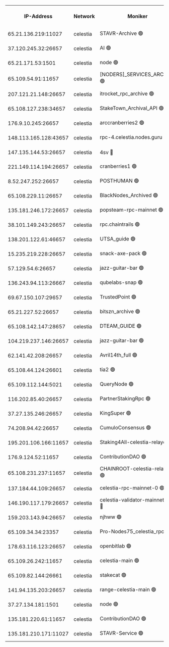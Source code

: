 


<table><tr><th>IP-Address</th><th>Network</th><th>Moniker</th><th>Latest Block Height</th><th>Earliest Block Height</th><th>Catching Up</th><th>Tx Index</th><th>Voting Power</th><th>Version</th><th>Scan Time</th></tr><tr><td>65.21.136.219:11027</td><td>celestia</td><td>STAVR-Archive 🟢</td><td>2644803</td><td>1</td><td>False</td><td>on</td><td>0</td><td>2.1.2</td><td>2024-10-25T19:58:42.698098964UTC</td></tr><tr><td>37.120.245.32:26657</td><td>celestia</td><td>AI 🟢</td><td>2644803</td><td>1</td><td>False</td><td>off</td><td>0</td><td>2.1.2</td><td>2024-10-25T19:58:43.100581446UTC</td></tr><tr><td>65.21.171.53:1501</td><td>celestia</td><td>node 🟢</td><td>2644803</td><td>1</td><td>False</td><td>on</td><td>0</td><td>2.1.2</td><td>2024-10-25T19:58:43.483658069UTC</td></tr><tr><td>65.109.54.91:11657</td><td>celestia</td><td>[NODERS]_SERVICES_ARCHIVE 🟢</td><td>2644806</td><td>1</td><td>False</td><td>on</td><td>0</td><td>2.1.2</td><td>2024-10-25T19:59:17.185700003UTC</td></tr><tr><td>207.121.21.148:26657</td><td>celestia</td><td>itrocket_rpc_archive 🟢</td><td>2644779</td><td>1</td><td>False</td><td>on</td><td>0</td><td>2.1.2</td><td>2024-10-25T19:59:18.343830249UTC</td></tr><tr><td>65.108.127.238:34657</td><td>celestia</td><td>StakeTown_Archival_API 🟢</td><td>2644806</td><td>1</td><td>False</td><td>on</td><td>0</td><td>2.1.2</td><td>2024-10-25T19:59:20.880813122UTC</td></tr><tr><td>176.9.10.245:26657</td><td>celestia</td><td>arccranberries2 🟢</td><td>2644810</td><td>1</td><td>False</td><td>on</td><td>0</td><td>2.1.2</td><td>2024-10-25T20:00:02.972148595UTC</td></tr><tr><td>148.113.165.128:43657</td><td>celestia</td><td>rpc-4.celestia.nodes.guru 🟢</td><td>2644811</td><td>1</td><td>False</td><td>on</td><td>0</td><td>2.1.2</td><td>2024-10-25T20:00:27.197946958UTC</td></tr><tr><td>147.135.144.53:26657</td><td>celestia</td><td>4sv 🔴</td><td>2644812</td><td>1</td><td>False</td><td>on</td><td>3014531</td><td>2.1.2</td><td>2024-10-25T20:00:27.547322242UTC</td></tr><tr><td>221.149.114.194:26657</td><td>celestia</td><td>cranberries1 🟢</td><td>2644813</td><td>1</td><td>False</td><td>on</td><td>0</td><td>2.1.2</td><td>2024-10-25T20:00:37.158086553UTC</td></tr><tr><td>8.52.247.252:26657</td><td>celestia</td><td>POSTHUMAN 🟢</td><td>2644817</td><td>1</td><td>False</td><td>on</td><td>0</td><td>2.1.2</td><td>2024-10-25T20:01:21.576572700UTC</td></tr><tr><td>65.108.229.11:26657</td><td>celestia</td><td>BlackNodes_Archived 🟢</td><td>2644817</td><td>1</td><td>False</td><td>off</td><td>0</td><td>2.1.2</td><td>2024-10-25T20:01:28.602154432UTC</td></tr><tr><td>135.181.246.172:26657</td><td>celestia</td><td>popsteam-rpc-mainnet 🟢</td><td>2644819</td><td>1</td><td>False</td><td>on</td><td>0</td><td>2.1.2</td><td>2024-10-25T20:01:54.224421045UTC</td></tr><tr><td>38.101.149.243:26657</td><td>celestia</td><td>rpc.chaintrails 🟢</td><td>2644820</td><td>1</td><td>False</td><td>on</td><td>0</td><td>2.1.2</td><td>2024-10-25T20:02:03.788028100UTC</td></tr><tr><td>138.201.122.61:46657</td><td>celestia</td><td>UTSA_guide 🟢</td><td>2644822</td><td>1</td><td>False</td><td>on</td><td>0</td><td>2.1.2</td><td>2024-10-25T20:02:32.284300755UTC</td></tr><tr><td>15.235.219.228:26657</td><td>celestia</td><td>snack-axe-pack 🟢</td><td>2644822</td><td>1</td><td>False</td><td>off</td><td>0</td><td>2.1.2</td><td>2024-10-25T20:02:33.278151514UTC</td></tr><tr><td>57.129.54.6:26657</td><td>celestia</td><td>jazz-guitar-bar 🟢</td><td>2644823</td><td>1</td><td>False</td><td>off</td><td>0</td><td>2.1.2</td><td>2024-10-25T20:02:37.728365967UTC</td></tr><tr><td>136.243.94.113:26667</td><td>celestia</td><td>qubelabs-snap 🟢</td><td>2644825</td><td>1</td><td>False</td><td>on</td><td>0</td><td>2.1.2</td><td>2024-10-25T20:02:59.349155828UTC</td></tr><tr><td>69.67.150.107:29657</td><td>celestia</td><td>TrustedPoint 🟢</td><td>2644826</td><td>1</td><td>False</td><td>on</td><td>0</td><td>2.1.2</td><td>2024-10-25T20:03:14.698821315UTC</td></tr><tr><td>65.21.227.52:26657</td><td>celestia</td><td>bitszn_archive 🟢</td><td>2644831</td><td>1</td><td>False</td><td>on</td><td>0</td><td>2.1.2</td><td>2024-10-25T20:04:05.260030895UTC</td></tr><tr><td>65.108.142.147:28657</td><td>celestia</td><td>DTEAM_GUIDE 🟢</td><td>2644834</td><td>1</td><td>False</td><td>on</td><td>0</td><td>2.1.2</td><td>2024-10-25T20:04:42.265981736UTC</td></tr><tr><td>104.219.237.146:26657</td><td>celestia</td><td>jazz-guitar-bar 🟢</td><td>2644834</td><td>1</td><td>False</td><td>off</td><td>0</td><td>2.1.2</td><td>2024-10-25T20:04:51.383562260UTC</td></tr><tr><td>62.141.42.208:26657</td><td>celestia</td><td>Avril14th_full 🟢</td><td>2644837</td><td>1</td><td>False</td><td>on</td><td>0</td><td>2.1.2</td><td>2024-10-25T20:05:26.590717129UTC</td></tr><tr><td>65.108.44.124:26601</td><td>celestia</td><td>tia2 🟢</td><td>2371494</td><td>339581</td><td>False</td><td>on</td><td>0</td><td>1.3.0</td><td>2024-10-25T19:58:58.315001069UTC</td></tr><tr><td>65.109.112.144:5021</td><td>celestia</td><td>QueryNode 🟢</td><td>2371494</td><td>1406226</td><td>False</td><td>off</td><td>0</td><td>1.7.0</td><td>2024-10-25T20:02:42.212201662UTC</td></tr><tr><td>116.202.85.40:26657</td><td>celestia</td><td>PartnerStakingRpc 🟢</td><td>2371494</td><td>1588231</td><td>False</td><td>on</td><td>0</td><td>1.9.0</td><td>2024-10-25T19:58:58.621876529UTC</td></tr><tr><td>37.27.135.246:26657</td><td>celestia</td><td>KingSuper 🟢</td><td>2371494</td><td>1814358</td><td>False</td><td>off</td><td>0</td><td>1.3.0</td><td>2024-10-25T19:59:46.101942624UTC</td></tr><tr><td>74.208.94.42:26657</td><td>celestia</td><td>CumuloConsensus 🟢</td><td>2644813</td><td>2384001</td><td>False</td><td>on</td><td>0</td><td>2.1.2</td><td>2024-10-25T20:00:40.055945521UTC</td></tr><tr><td>195.201.106.166:11657</td><td>celestia</td><td>Staking4All-celestia-relayer 🟢</td><td>2644838</td><td>2399575</td><td>False</td><td>off</td><td>0</td><td>2.1.2</td><td>2024-10-25T20:05:35.711735363UTC</td></tr><tr><td>176.9.124.52:11657</td><td>celestia</td><td>ContributionDAO 🟢</td><td>2644831</td><td>2419178</td><td>False</td><td>on</td><td>0</td><td>2.1.2</td><td>2024-10-25T20:04:04.819910515UTC</td></tr><tr><td>65.108.231.237:11657</td><td>celestia</td><td>CHAINROOT-celestia-relayer 🟢</td><td>2644810</td><td>2473086</td><td>False</td><td>on</td><td>0</td><td>2.1.2</td><td>2024-10-25T20:00:05.546255753UTC</td></tr><tr><td>137.184.44.109:26657</td><td>celestia</td><td>celestia-rpc-mainnet-0 🟢</td><td>2644821</td><td>2517150</td><td>False</td><td>on</td><td>0</td><td>2.1.2</td><td>2024-10-25T20:02:17.553115357UTC</td></tr><tr><td>146.190.117.179:26657</td><td>celestia</td><td>celestia-validator-mainnet-0 🔴</td><td>2644831</td><td>2517150</td><td>False</td><td>off</td><td>8000552</td><td>2.1.2</td><td>2024-10-25T20:04:14.532662450UTC</td></tr><tr><td>159.203.143.94:26657</td><td>celestia</td><td>njhww 🟢</td><td>2644814</td><td>2523853</td><td>False</td><td>off</td><td>0</td><td>2.1.2</td><td>2024-10-25T20:00:49.106900397UTC</td></tr><tr><td>65.109.34.34:23357</td><td>celestia</td><td>Pro-Nodes75_celestia_rpc 🟢</td><td>2644819</td><td>2523858</td><td>False</td><td>on</td><td>0</td><td>2.1.2</td><td>2024-10-25T20:01:53.808116004UTC</td></tr><tr><td>178.63.116.123:26657</td><td>celestia</td><td>openbitlab 🟢</td><td>2644805</td><td>2577013</td><td>False</td><td>on</td><td>0</td><td>2.1.2</td><td>2024-10-25T19:59:12.397127139UTC</td></tr><tr><td>65.109.26.242:11657</td><td>celestia</td><td>celestia-main 🟢</td><td>2644824</td><td>2578825</td><td>False</td><td>on</td><td>0</td><td>2.1.2</td><td>2024-10-25T20:02:44.667390240UTC</td></tr><tr><td>65.109.82.144:26661</td><td>celestia</td><td>stakecat 🟢</td><td>2644821</td><td>2612001</td><td>False</td><td>on</td><td>0</td><td>2.1.2</td><td>2024-10-25T20:02:16.559136318UTC</td></tr><tr><td>141.94.135.203:26657</td><td>celestia</td><td>range-celestia-main 🟢</td><td>2644804</td><td>2620815</td><td>False</td><td>on</td><td>0</td><td>2.1.2</td><td>2024-10-25T19:59:01.600714818UTC</td></tr><tr><td>37.27.134.181:1501</td><td>celestia</td><td>node 🟢</td><td>2644815</td><td>2638941</td><td>False</td><td>off</td><td>0</td><td>2.1.2</td><td>2024-10-25T20:01:02.125330270UTC</td></tr><tr><td>135.181.220.61:11657</td><td>celestia</td><td>ContributionDAO 🟢</td><td>2644817</td><td>2639023</td><td>False</td><td>off</td><td>0</td><td>2.1.2</td><td>2024-10-25T20:01:26.081221710UTC</td></tr><tr><td>135.181.210.171:11027</td><td>celestia</td><td>STAVR-Service 🟢</td><td>2644804</td><td>2643001</td><td>False</td><td>on</td><td>0</td><td>2.1.2</td><td>2024-10-25T19:58:59.157937391UTC</td></tr></table>